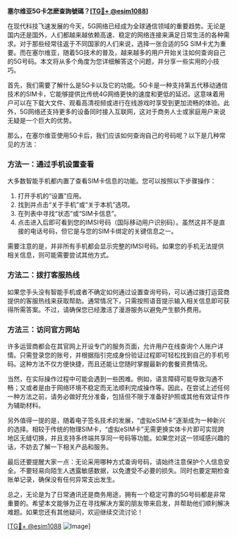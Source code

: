 **塞尔维亚5G卡怎麽查詢號碼？[[TG💪+ @esim1088](https://t.me/s/esim1088)]**

在现代科技飞速发展的今天，5G网络已经成为全球通信领域的重要趋势。无论是国内还是国外，人们都越来越依赖高速、稳定的网络连接来满足日常生活的各种需求。对于那些经常往返于不同国家的人们来说，选择一张合适的5G SIM卡尤为重要。而在塞尔维亚，随着5G技术的普及，越来越多的用户开始关注如何查询自己的5G号码。本文将从多个角度为您详细解答这个问题，并分享一些实用的小技巧。

首先，我们需要了解什么是5G卡以及它的功能。5G卡是一种支持第五代移动通信技术的SIM卡，它能够提供比传统4G网络更快的速度和更低的延迟。这意味着用户可以在下载大文件、观看高清视频或进行在线游戏时享受到更加流畅的体验。此外，5G网络还支持更多的设备同时接入互联网，这对于商务人士或家庭用户来说无疑是一个巨大的优势。

那么，在塞尔维亚使用5G卡后，我们应该如何查询自己的号码呢？以下是几种常见的方法：

### 方法一：通过手机设置查看

大多数智能手机都内置了查看SIM卡信息的功能。您可以按照以下步骤操作：
1. 打开手机的“设置”应用。
2. 找到并点击“关于手机”或“关于本机”选项。
3. 在列表中寻找“状态”或“SIM卡信息”。
4. 点击进入后即可看到您的IMSI号码（国际移动用户识别码）。虽然这并不是直接的电话号码，但它是与您的SIM卡绑定的关键信息之一。

需要注意的是，并非所有手机都会显示完整的IMSI号码。如果您的手机无法提供相关信息，则可能需要尝试其他方式。

### 方法二：拨打客服热线

如果您手头没有智能手机或者不确定如何通过设置查询号码，可以通过拨打运营商提供的客服热线来获取帮助。通常情况下，只需按照语音提示输入相关信息即可获得所需答案。不过，请确保您已经激活了漫游服务以避免产生额外费用。

### 方法三：访问官方网站

许多运营商都会在其官网上开设专门的服务页面，允许用户在线查询个人账户详情。只需登录您的账号，并根据指引完成身份验证过程即可轻松找到自己的手机号码。这种方法不仅方便快捷，而且还能让您随时掌握最新的套餐资费情况。

当然，在实际操作过程中可能会遇到一些困难。例如，语言障碍可能导致沟通不畅；又或者是由于网络环境不稳定而无法顺利完成操作等。因此，在尝试上述任何一种方法之前，请务必做好充分准备，包括但不限于准备好护照或其他有效证件作为辅助材料。

另外值得一提的是，随着电子签名技术的发展，“虚拟eSIM卡”逐渐成为一种新兴的选择。相较于传统的物理SIM卡，“虚拟eSIM卡”无需更换实体卡片即可实现跨地区无缝切换，并且支持多终端共享同一号码等功能。如果您对这一领域感兴趣的话，不妨去了解一下相关产品和服务。

最后还要提醒大家一点：无论采用哪种方式查询号码，请始终注意保护个人信息安全。不要轻易向陌生人透露敏感数据，以免遭受不必要的损失。同时也要定期检查账单记录，确保没有任何异常支出发生。

总之，无论是为了日常通讯还是商务用途，拥有一个稳定可靠的5G号码都是非常重要的。希望本文能够为正在寻找解决方案的朋友带来启发，并帮助他们顺利解决难题。如果您还有其他疑问，欢迎继续交流讨论！

[[TG💪+ @esim1088](https://t.me/s/esim1088) ![Image](https://i.postimg.cc/4NQfJmqS/Snipaste-2025-05-13-00-14-12.png)]